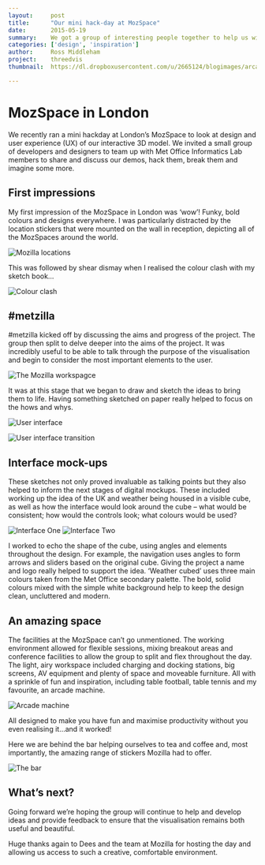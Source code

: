 ```yaml
---
layout:     post
title:      "Our mini hack-day at MozSpace"
date:       2015-05-19
summary:    We got a group of interesting people together to help us with our user experience design.
categories: ['design', 'inspiration']
author: 	Ross Middleham
project:    threedvis
thumbnail:  https://dl.dropboxusercontent.com/u/2665124/blogimages/arcade.jpg

---
```


MozSpace in London
==================

We recently ran a mini hackday at London’s MozSpace to look at design and user experience (UX) of our interactive 3D model. We invited a small group of developers and designers to team up with Met Office Informatics Lab members to share and discuss our demos, hack them, break them and imagine some more.

First impressions
-----------------

My first impression of the MozSpace in London was ‘wow’! Funky, bold colours and designs everywhere. I was particularly distracted by the location stickers that were mounted on the wall in reception, depicting all of the MozSpaces around the world.

![Mozilla locations](https://dl.dropboxusercontent.com/u/2665124/blogimages/mozilla-locations.jpg)

This was followed by shear dismay when I realised the colour clash with my sketch book…

![Colour clash](https://dl.dropboxusercontent.com/u/2665124/blogimages/colour-clash.jpg)

\#metzilla
---------

\#metzilla kicked off by discussing the aims and progress of the project. The group then split to delve deeper into the aims of the project. It was incredibly useful to be able to talk through the purpose of the visualisation and begin to consider the most important elements to the user.

![The Mozilla workspagce](https://dl.dropboxusercontent.com/u/2665124/blogimages/workspace.jpg)

It was at this stage that we began to draw and sketch the ideas to bring them to life. Having something sketched on paper really helped to focus on the hows and whys.

![User interface](https://dl.dropboxusercontent.com/u/2665124/blogimages/interface.jpg)

![User interface transition](https://dl.dropboxusercontent.com/u/2665124/blogimages/transitions.jpg)

Interface mock-ups
------------------

These sketches not only proved invaluable as talking points but they also helped to inform the next stages of digital mockups. These included working up the idea of the UK and weather being housed in a visible cube, as well as how the interface would look around the cube – what would be consistent; how would the controls look; what colours would be used?

![Interface One](https://dl.dropboxusercontent.com/u/2665124/blogimages/interface-1.jpg)
![Interface Two](https://dl.dropboxusercontent.com/u/2665124/blogimages/interface-2.jpg)

I worked to echo the shape of the cube, using angles and elements throughout the design. For example, the navigation uses angles to form arrows and sliders based on the original cube. Giving the project a name and logo really helped to support the idea. ‘Weather cubed’ uses three main colours taken from the Met Office secondary palette. The bold, solid colours mixed with the simple white background help to keep the design clean, uncluttered and modern.

An amazing space
----------------

The facilities at the MozSpace can’t go unmentioned. The working environment allowed for flexible sessions, mixing breakout areas and conference facilities to allow the group to split and flex throughout the day. The light, airy workspace included charging and docking stations, big screens, AV equipment and plenty of space and moveable furniture. All with a sprinkle of fun and inspiration, including table football, table tennis and my favourite, an arcade machine. 

![Arcade machine](https://dl.dropboxusercontent.com/u/2665124/blogimages/arcade.jpg)

All designed to make you have fun and maximise productivity without you even realising it…and it worked!

Here we are behind the bar helping ourselves to tea and coffee and, most importantly, the amazing range of stickers Mozilla had to offer.

![The bar](https://dl.dropboxusercontent.com/u/2665124/blogimages/moz-bar.jpg)

What’s next?
------------

Going forward we’re hoping the group will continue to help and develop ideas and provide feedback to ensure that the visualisation remains both useful and beautiful.

Huge thanks again to Dees and the team at Mozilla for hosting the day and allowing us access to such a creative, comfortable environment.
